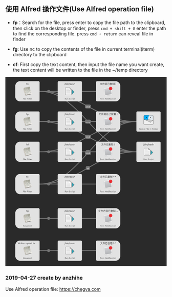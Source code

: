 ## 使用 Alfred 操作文件(Use Alfred operation file)

- **fp**：Search for the file, press enter to copy the file path to the clipboard, then click on the desktop or finder, press `cmd + shift + G` enter the path to find the corresponding file. press `cmd + return` can reveal file in finder

- **fg**: Use nc to copy the contents of the file in current terminal(iterm) directory to the clipboard 

- **cf**: First copy the text content, then input the file name you want create, the text content will be written to the file in the ~/temp directory 

![image](https://github.com/anzhihe/Efficient-office/blob/master/file-operation/File%20Operation.png) 

### 2019-04-27 create  by anzhihe

Use Alfred operation file: https://chegva.com
